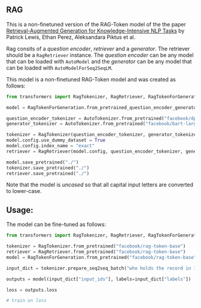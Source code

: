 ## RAG

This is a non-finetuned version of the RAG-Token model of the the paper [Retrieval-Augmented Generation for Knowledge-Intensive NLP Tasks](https://arxiv.org/pdf/2005.11401.pdf) 
by Patrick Lewis, Ethan Perez, Aleksandara Piktus et al.

Rag consits of a *question encoder*, *retriever* and a *generator*. The retriever should be a `RagRetriever` instance. The *question encoder* can be any model that can be loaded with `AutoModel` and the *generator* can be any model that can be loaded with `AutoModelForSeq2SeqLM`. 

This model is a non-finetuned RAG-Token model and was created as follows:

```python
from transformers import RagTokenizer, RagRetriever, RagTokenForGeneration, AutoTokenizer

model = RagTokenForGeneration.from_pretrained_question_encoder_generator("facebook/dpr-question_encoder-single-nq-base", "facebook/bart-large")

question_encoder_tokenizer = AutoTokenizer.from_pretrained("facebook/dpr-question_encoder-single-nq-base")
generator_tokenizer = AutoTokenizer.from_pretrained("facebook/bart-large")

tokenizer = RagTokenizer(question_encoder_tokenizer, generator_tokenizer)
model.config.use_dummy_dataset = True
model.config.index_name = "exact"
retriever = RagRetriever(model.config, question_encoder_tokenizer, generator_tokenizer)

model.save_pretrained("./")
tokenizer.save_pretrained("./")
retriever.save_pretrained("./")
```

Note that the model is *uncased* so that all capital input letters are converted to lower-case.

## Usage:

The model can be fine-tuned as follows:

```python
from transformers import RagTokenizer, RagRetriever, RagTokenForGeneration

tokenizer = RagTokenizer.from_pretrained("facebook/rag-token-base")
retriever = RagRetriever.from_pretrained("facebook/rag-token-base")
model = RagTokenForGeneration.from_pretrained("facebook/rag-token-base", retriever=retriever)

input_dict = tokenizer.prepare_seq2seq_batch("who holds the record in 100m freestyle", "michael phelps", return_tensors="pt") 

outputs = model(input_dict["input_ids"], labels=input_dict["labels"])

loss = outputs.loss

# train on loss
```
